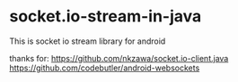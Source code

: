 # socket.io-stream-in-java
This is socket io stream library for android

thanks for:
https://github.com/nkzawa/socket.io-client.java
https://github.com/codebutler/android-websockets
